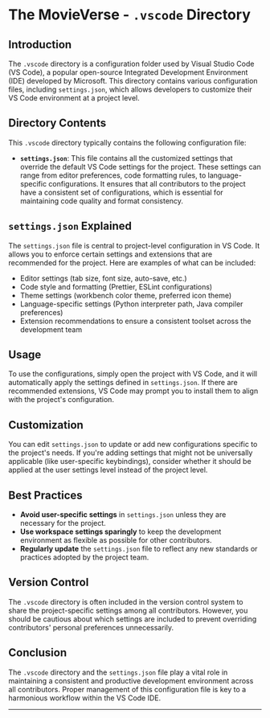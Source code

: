 # The MovieVerse - `.vscode` Directory

## Introduction

The `.vscode` directory is a configuration folder used by Visual Studio Code (VS Code), a popular open-source Integrated Development Environment (IDE) developed by Microsoft. This directory contains various configuration files, including `settings.json`, which allows developers to customize their VS Code environment at a project level.

## Directory Contents

This `.vscode` directory typically contains the following configuration file:

- **`settings.json`**: This file contains all the customized settings that override the default VS Code settings for the project. These settings can range from editor preferences, code formatting rules, to language-specific configurations. It ensures that all contributors to the project have a consistent set of configurations, which is essential for maintaining code quality and format consistency.

## `settings.json` Explained

The `settings.json` file is central to project-level configuration in VS Code. It allows you to enforce certain settings and extensions that are recommended for the project. Here are examples of what can be included:

- Editor settings (tab size, font size, auto-save, etc.)
- Code style and formatting (Prettier, ESLint configurations)
- Theme settings (workbench color theme, preferred icon theme)
- Language-specific settings (Python interpreter path, Java compiler preferences)
- Extension recommendations to ensure a consistent toolset across the development team

## Usage

To use the configurations, simply open the project with VS Code, and it will automatically apply the settings defined in `settings.json`. If there are recommended extensions, VS Code may prompt you to install them to align with the project's configuration.

## Customization

You can edit `settings.json` to update or add new configurations specific to the project's needs. If you're adding settings that might not be universally applicable (like user-specific keybindings), consider whether it should be applied at the user settings level instead of the project level.

## Best Practices

- **Avoid user-specific settings** in `settings.json` unless they are necessary for the project.
- **Use workspace settings sparingly** to keep the development environment as flexible as possible for other contributors.
- **Regularly update** the `settings.json` file to reflect any new standards or practices adopted by the project team.

## Version Control

The `.vscode` directory is often included in the version control system to share the project-specific settings among all contributors. However, you should be cautious about which settings are included to prevent overriding contributors' personal preferences unnecessarily.

## Conclusion

The `.vscode` directory and the `settings.json` file play a vital role in maintaining a consistent and productive development environment across all contributors. Proper management of this configuration file is key to a harmonious workflow within the VS Code IDE.

---